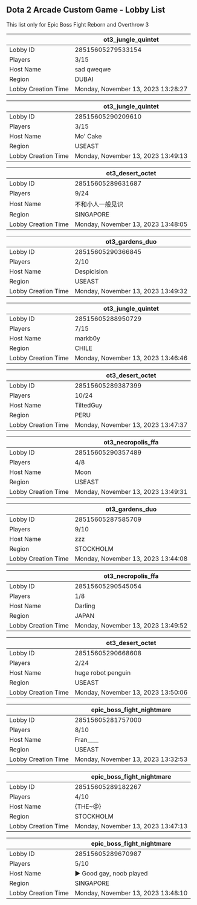 ## Dota 2 Arcade Custom Game - Lobby List

This list only for Epic Boss Fight Reborn and Overthrow 3

|  | ot3_jungle_quintet |
| ------ | ------ |
| Lobby ID | 28515605279533154 |
| Players | 3/15 |
| Host Name | sad qweqwe |
| Region | DUBAI |
| Lobby Creation Time | Monday, November 13, 2023 13:28:27 |


|  | ot3_jungle_quintet |
| ------ | ------ |
| Lobby ID | 28515605290209610 |
| Players | 3/15 |
| Host Name | Mo' Cake |
| Region | USEAST |
| Lobby Creation Time | Monday, November 13, 2023 13:49:13 |


|  | ot3_desert_octet |
| ------ | ------ |
| Lobby ID | 28515605289631687 |
| Players | 9/24 |
| Host Name | 不和小人一般见识 |
| Region | SINGAPORE |
| Lobby Creation Time | Monday, November 13, 2023 13:48:05 |


|  | ot3_gardens_duo |
| ------ | ------ |
| Lobby ID | 28515605290366845 |
| Players | 2/10 |
| Host Name | Despicision |
| Region | USEAST |
| Lobby Creation Time | Monday, November 13, 2023 13:49:32 |


|  | ot3_jungle_quintet |
| ------ | ------ |
| Lobby ID | 28515605288950729 |
| Players | 7/15 |
| Host Name | markb0y |
| Region | CHILE |
| Lobby Creation Time | Monday, November 13, 2023 13:46:46 |


|  | ot3_desert_octet |
| ------ | ------ |
| Lobby ID | 28515605289387399 |
| Players | 10/24 |
| Host Name | TiltedGuy |
| Region | PERU |
| Lobby Creation Time | Monday, November 13, 2023 13:47:37 |


|  | ot3_necropolis_ffa |
| ------ | ------ |
| Lobby ID | 28515605290357489 |
| Players | 4/8 |
| Host Name | Moon |
| Region | USEAST |
| Lobby Creation Time | Monday, November 13, 2023 13:49:31 |


|  | ot3_gardens_duo |
| ------ | ------ |
| Lobby ID | 28515605287585709 |
| Players | 9/10 |
| Host Name | zzz |
| Region | STOCKHOLM |
| Lobby Creation Time | Monday, November 13, 2023 13:44:08 |


|  | ot3_necropolis_ffa |
| ------ | ------ |
| Lobby ID | 28515605290545054 |
| Players | 1/8 |
| Host Name | Darling |
| Region | JAPAN |
| Lobby Creation Time | Monday, November 13, 2023 13:49:52 |


|  | ot3_desert_octet |
| ------ | ------ |
| Lobby ID | 28515605290668608 |
| Players | 2/24 |
| Host Name | huge robot penguin |
| Region | USEAST |
| Lobby Creation Time | Monday, November 13, 2023 13:50:06 |


|  | epic_boss_fight_nightmare |
| ------ | ------ |
| Lobby ID | 28515605281757000 |
| Players | 8/10 |
| Host Name | Fran____ |
| Region | USEAST |
| Lobby Creation Time | Monday, November 13, 2023 13:32:53 |


|  | epic_boss_fight_nightmare |
| ------ | ------ |
| Lobby ID | 28515605289182267 |
| Players | 4/10 |
| Host Name | {THE~@} |
| Region | STOCKHOLM |
| Lobby Creation Time | Monday, November 13, 2023 13:47:13 |


|  | epic_boss_fight_nightmare |
| ------ | ------ |
| Lobby ID | 28515605289670987 |
| Players | 5/10 |
| Host Name | ► Good gay, noob played |
| Region | SINGAPORE |
| Lobby Creation Time | Monday, November 13, 2023 13:48:10 |



